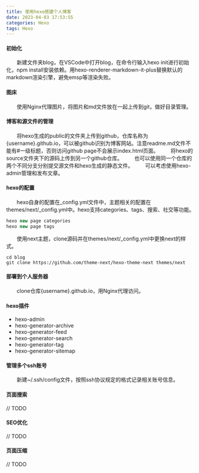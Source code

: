 ```yaml
---
title: 使用hexo搭建个人博客
date: 2023-04-03 17:53:55
categories: Hexo
tags: Hexo
---
```


#### 初始化

&emsp;&emsp;新建文件夹blog，在VSCode中打开blog，在命令行输入hexo init进行初始化，npm install安装依赖。用hexo-renderer-markdown-it-plus替换默认的markdown渲染引擎，避免emsp等渲染失败。

#### 图床

&emsp;&emsp;使用Nginx代理图片，将图片和md文件放在一起上传到git，做好目录管理。

#### 博客和源文件的管理

&emsp;&emsp;将hexo生成的public的文件夹上传到github，仓库名称为{username}.github.io，可以被github识别为博客网站。注意readme.md文件不能有#一级标题，否则访问github page不会展示index.html页面。
&emsp;&emsp;将hexo的source文件夹下的源码上传到另一个github仓库。
&emsp;&emsp;也可以使用同一个仓库的两个不同分支分别提交源文件和hexo生成的静态文件。
&emsp;&emsp;可以考虑使用hexo-admin管理和发布文章。

#### hexo的配置

&emsp;&emsp;hexo自身的配置在_config.yml文件中，主题相关的配置在themes/next/_config.yml中。hexo支持categories、tags、搜索、社交等功能。

```js
hexo new page categories
hexo new page tags
```

&emsp;&emsp;使用next主题，clone源码并在themes/next/_config.yml中更换next的样式。

```shell
cd blog
git clone https://github.com/theme-next/hexo-theme-next themes/next
```

#### 部署到个人服务器

&emsp;&emsp;clone仓库{username}.github.io，用Nginx代理访问。

#### hexo插件

- hexo-admin
- hexo-generator-archive
- hexo-generator-feed
- hexo-generator-search
- hexo-generator-tag
- hexo-generator-sitemap

#### 管理多个ssh账号

&emsp;&emsp;新建~/.ssh/config文件，按照ssh协议规定的格式记录相关账号信息。

#### 页面搜索

// TODO

#### SEO优化

// TODO

#### 页面压缩

// TODO

